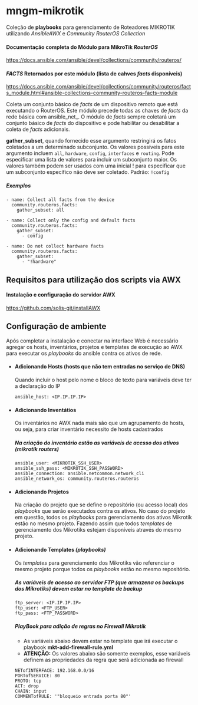 # mngm-mikrotik
Coleção de **playbooks** para gerenciamento de Roteadores MIKROTIK utilizando *AnsibleAWX* e *Community RouterOS Collection*

#### Documentação completa do Módulo para MikroTik *RouterOS*
https://docs.ansible.com/ansible/devel/collections/community/routeros/

#### *FACTS* Retornados por este módulo (lista de cahves *facts* disponíveis)
https://docs.ansible.com/ansible/devel/collections/community/routeros/facts_module.html#ansible-collections-community-routeros-facts-module

Coleta um conjunto básico de *facts* de um dispositivo remoto que está executando o RouterOS. Este módulo precede todas as chaves de *facts* da rede básica com ansible_net_<fact>. O módulo de *facts* sempre coletará um conjunto básico de *facts* do dispositivo e pode habilitar ou desabilitar a coleta de *facts* adicionais.

**gather_subset**, quando fornecido esse argumento restringirá os fatos coletados a um determinado subconjunto. Os valores possíveis para este argumento incluem `all`, `hardware`, `config`, `interfaces` e `routing`. Pode especificar uma lista de valores para incluir um subconjunto maior. Os valores também podem ser usados com uma inicial ! para especificar que um subconjunto específico não deve ser coletado. Padrão: `!config`

##### Exemplos
```
- name: Collect all facts from the device
  community.routeros.facts:
    gather_subset: all

- name: Collect only the config and default facts
  community.routeros.facts:
    gather_subset:
      - config

- name: Do not collect hardware facts
  community.routeros.facts:
    gather_subset:
      - "!hardware"
```


## Requisitos para utilização dos scripts via AWX

####  Instalação e configuração do servidor AWX

https://github.com/solis-git/installAWX

## Configuração de ambiente

Após completar a instalação e conectar na interface Web é necessário agregar os hosts, inventários, projetos e templates de execução ao AWX para executar os *playbooks* do ansible contra os ativos de rede.


- #### Adicionando Hosts (hosts que não tem entradas no serviço de DNS)

  Quando incluir o host pelo nome o bloco de texto para variáveis deve ter a declaração do IP 

   `ansible_host: <IP.IP.IP.IP>`


- #### Adicionando Inventátios

  Os inventários no AWX nada mais são que um agrupamento de hosts, ou seja, para criar inventário necessito de hosts cadastrados

  ##### Na criação do inventário estão as variáveis de acesso dos ativos (mikrotik routers)
  ```
  ansible_user: <MIKROTIK_SSH_USER>
  ansible_ssh_pass: <MIKROTIK_SSH_PASSWORD>
  ansible_connection: ansible.netcommon.network_cli
  ansible_network_os: community.routeros.routeros
  ```

- #### Adicionando Projetos
  
  Na criação do projeto que se define o repositório (ou acesso local) dos *playbooks* que serão executados contra os ativos. No caso do projeto em questão, todos os *playbooks* para gerenciamento dos ativos Mikrotik estão no mesmo projeto. Fazendo assim que todos *templates* de gerenciamento dos Mikrotiks estejam disponíveis através do mesmo projeto.


- #### Adicionando Templates *(playbooks)*
  
  Os *templates* para gerenciamento dos Mikrotiks vão referenciar o mesmo projeto porque todos os *playbooks* estão no mesmo repositório. 
  
  ##### As variáveis de acesso ao servidor FTP (que armazena os backups dos Mikrotiks) devem estar no *template de backup*
  ```
  ftp_server: <IP.IP.IP.IP>
  ftp_user: <FTP_USER>
  ftp_pass: <FTP_PASSWORD>
  ```
  
  ##### PlayBook para adição de regras no Firewall Mikrotik
  - As variáveis abaixo devem estar no template que irá executar o playbook **mkt-add-firewall-rule.yml**
  - **ATENÇÃO:** Os valores abaixo são somente exemplos, esse variáveis definem as propriedades da regra que será adicionada ao firewall

  ```
  NETofINTERFACE: 192.168.0.0/16
  PORTofSERVICE: 80
  PROTO: tcp
  ACT: drop
  CHAIN: input
  COMMENTofRULE: '"bloqueio entrada porta 80"'
  ```
